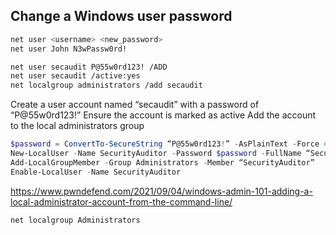 ## Change a Windows user password
```sh
net user <username> <new_password>
net user John N3wPassw0rd!
```


```sh
net user secaudit P@55w0rd123! /ADD
net user secaudit /active:yes
net localgroup administrators /add secaudit
```

Create a user account named “secaudit” with a password of “P@55w0rd123!”
Ensure the account is marked as active
Add the account to the local administrators group

```PowerShell
$password = ConvertTo-SecureString “P@55w0rd123!” -AsPlainText -Force #really bad for opsec
New-LocalUser -Name SecurityAuditor -Password $password -FullName “Security Auditor Powershell Demo”
Add-LocalGroupMember -Group Administrators -Member “SecurityAuditor”
Enable-LocalUser -Name SecurityAuditor
```

https://www.pwndefend.com/2021/09/04/windows-admin-101-adding-a-local-administrator-account-from-the-command-line/

```sh
net localgroup Administrators
```
